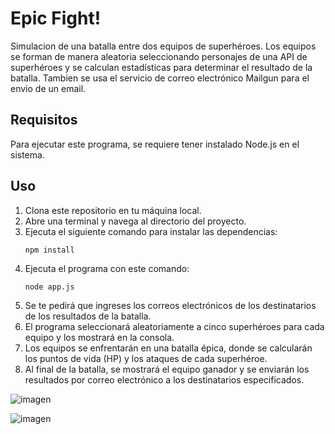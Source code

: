 # Epic Fight!

Simulacion de una batalla entre dos equipos de superhéroes. Los equipos se forman de manera aleatoria seleccionando personajes de una API de superhéroes y se calculan estadísticas para determinar el resultado de la batalla.
Tambien se usa el servicio de correo electrónico Mailgun para el envio de un email.

## Requisitos

Para ejecutar este programa, se requiere tener instalado Node.js en el sistema.

## Uso

1. Clona este repositorio en tu máquina local.
2. Abre una terminal y navega al directorio del proyecto.
3. Ejecuta el siguiente comando para instalar las dependencias:
   ```shell
   npm install
4. Ejecuta el programa con este comando:
    ```shell
    node app.js
5. Se te pedirá que ingreses los correos electrónicos de los destinatarios de los resultados de la batalla.
6. El programa seleccionará aleatoriamente a cinco superhéroes para cada equipo y los mostrará en la consola.
7. Los equipos se enfrentarán en una batalla épica, donde se calcularán los puntos de vida (HP) y los ataques de cada superhéroe.
8. Al final de la batalla, se mostrará el equipo ganador y se enviarán los resultados por correo electrónico a los destinatarios especificados.

   
![imagen](https://github.com/XTACISSS/epicFight/assets/37029083/a58d377f-8b4c-4ea2-a38e-e63dab4f1a8c)

![imagen](https://github.com/XTACISSS/epicFight/assets/37029083/f29b89fa-68d1-4fd0-9764-8946bd2b3534)
